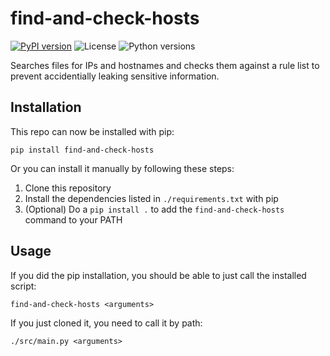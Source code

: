 # find-and-check-hosts

[![PyPI version](https://img.shields.io/pypi/v/find-and-check-hosts)](https://pypi.org/project/find-and-check-hosts/)
![License](https://img.shields.io/pypi/l/find-and-check-hosts)
![Python versions](https://img.shields.io/pypi/pyversions/find-and-check-hosts)


Searches files for IPs and hostnames and checks them against a rule list to prevent accidentially leaking sensitive information.

## Installation

This repo can now be installed with pip:
```
pip install find-and-check-hosts
```

Or you can install it manually by following these steps:

1. Clone this repository
2. Install the dependencies listed in `./requirements.txt` with pip
3. (Optional) Do a `pip install .` to add the `find-and-check-hosts` command to your PATH

## Usage

If you did the pip installation, you should be able to just call the installed script:
```
find-and-check-hosts <arguments>
```

If you just cloned it, you need to call it by path:
```
./src/main.py <arguments>
```

